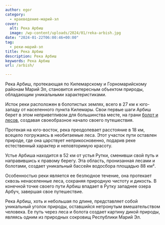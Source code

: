 ```yaml
---
author: egor
category:
  - краеведение-марий-эл
cover:
  alt: Река Арбиш
  image: /wp-content/uploads/2024/01/reka-arbish.jpg
date: "2024-01-22T06:00:46+00:00"
tag:
  - реки-марий-эл
title: Река Арбиш
description: Река Арбиш
keywords: Река Арбиш
url: /arbish/

---
```

Река Арбиш, протекающая по Килемарскому и Горномарийскому районам Марий Эл, становится интересным объектом природы, обладающим уникальными характеристиками.

Исток реки расположен в болотистых землях, всего в 27 км к юго-западу от населенного пункта Килемары. Свои первые шаги Арбиш берет в этом неприветливом для большинства месте, на грани [болот и лесов](/perlamutr_marijskih_lesov/), создавая своеобразное начало своего путешествия.

Протекая на юго-восток, река преодолевает расстояние в 18 км, всецело погружаясь в необитаемые леса. Этот участок пути оставлен природе, где она царствует неприкосновенно, подарив реке естественный характер и неповторимую красоту.

Устье Арбиша находится в 52 км от устья Рутки, сменивши свой путь и направившись к правому берегу. Эта область, пронизанная лесами и болотами, создает уникальный бассейн водосбора площадью 88 км².

Особенностью реки является ее безлюдное течение, она протекает сквозь ненаселенные леса, сохраняя природную чистоту и дикость. В конечной точке своего пути Арбиш впадает в Рутку западнее озера Арбуч, завершая свое путешествие.

Река Арбиш, хоть и небольшая по длине, представляет собой уникальный уголок природы, оставшийся нетронутым вмешательством человека. Ее путь через леса и болота создает картину дикой природы, являясь одним из природных сокровищ Республики Марий Эл.
